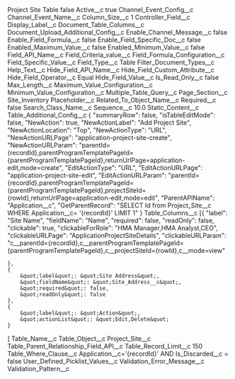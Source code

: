 <?xml version="1.0" encoding="UTF-8"?>
<CustomMetadata xmlns="http://soap.sforce.com/2006/04/metadata" xmlns:xsi="http://www.w3.org/2001/XMLSchema-instance" xmlns:xsd="http://www.w3.org/2001/XMLSchema">
    <label>Project Site Table</label>
    <protected>false</protected>
    <values>
        <field>Active__c</field>
        <value xsi:type="xsd:boolean">true</value>
    </values>
    <values>
        <field>Channel_Event_Config__c</field>
        <value xsi:nil="true"/>
    </values>
    <values>
        <field>Channel_Event_Name__c</field>
        <value xsi:nil="true"/>
    </values>
    <values>
        <field>Column_Size__c</field>
        <value xsi:type="xsd:string">1</value>
    </values>
    <values>
        <field>Controller_Field__c</field>
        <value xsi:nil="true"/>
    </values>
    <values>
        <field>Display_Label__c</field>
        <value xsi:nil="true"/>
    </values>
    <values>
        <field>Document_Table_Columns__c</field>
        <value xsi:nil="true"/>
    </values>
    <values>
        <field>Document_Upload_Additional_Config__c</field>
        <value xsi:nil="true"/>
    </values>
    <values>
        <field>Enable_Channel_Message__c</field>
        <value xsi:type="xsd:boolean">false</value>
    </values>
    <values>
        <field>Enable_Field_Formula__c</field>
        <value xsi:type="xsd:boolean">false</value>
    </values>
    <values>
        <field>Enable_Field_Specific_Doc__c</field>
        <value xsi:type="xsd:boolean">false</value>
    </values>
    <values>
        <field>Enabled_Maximum_Value__c</field>
        <value xsi:type="xsd:boolean">false</value>
    </values>
    <values>
        <field>Enabled_Minimum_Value__c</field>
        <value xsi:type="xsd:boolean">false</value>
    </values>
    <values>
        <field>Field_API_Name__c</field>
        <value xsi:nil="true"/>
    </values>
    <values>
        <field>Field_Criteria_value__c</field>
        <value xsi:nil="true"/>
    </values>
    <values>
        <field>Field_Formula_Configuration__c</field>
        <value xsi:nil="true"/>
    </values>
    <values>
        <field>Field_Specific_Value__c</field>
        <value xsi:nil="true"/>
    </values>
    <values>
        <field>Field_Type__c</field>
        <value xsi:type="xsd:string">Table</value>
    </values>
    <values>
        <field>Filter_Document_Types__c</field>
        <value xsi:nil="true"/>
    </values>
    <values>
        <field>Help_Text__c</field>
        <value xsi:nil="true"/>
    </values>
    <values>
        <field>Hide_Field_API_Name__c</field>
        <value xsi:nil="true"/>
    </values>
    <values>
        <field>Hide_Field_Custom_Attribute__c</field>
        <value xsi:nil="true"/>
    </values>
    <values>
        <field>Hide_Field_Operator__c</field>
        <value xsi:type="xsd:string">Equal</value>
    </values>
    <values>
        <field>Hide_Field_Value__c</field>
        <value xsi:nil="true"/>
    </values>
    <values>
        <field>Is_Read_Only__c</field>
        <value xsi:type="xsd:boolean">false</value>
    </values>
    <values>
        <field>Max_Length__c</field>
        <value xsi:nil="true"/>
    </values>
    <values>
        <field>Maximum_Value_Configuration__c</field>
        <value xsi:nil="true"/>
    </values>
    <values>
        <field>Minimum_Value_Configuration__c</field>
        <value xsi:nil="true"/>
    </values>
    <values>
        <field>Multiple_Table_Query__c</field>
        <value xsi:nil="true"/>
    </values>
    <values>
        <field>Page_Section__c</field>
        <value xsi:type="xsd:string">Site_Inventory</value>
    </values>
    <values>
        <field>Placeholder__c</field>
        <value xsi:nil="true"/>
    </values>
    <values>
        <field>Related_To_Object_Name__c</field>
        <value xsi:nil="true"/>
    </values>
    <values>
        <field>Required__c</field>
        <value xsi:type="xsd:boolean">false</value>
    </values>
    <values>
        <field>Search_Class_Name__c</field>
        <value xsi:nil="true"/>
    </values>
    <values>
        <field>Sequence__c</field>
        <value xsi:type="xsd:double">10.0</value>
    </values>
    <values>
        <field>Static_Content__c</field>
        <value xsi:nil="true"/>
    </values>
    <values>
        <field>Table_Additional_Config__c</field>
        <value xsi:type="xsd:string">{
	&quot;summaryRow&quot;: false,
	&quot;isTableEditMode&quot;: false,
	&quot;NewAction&quot;: true,
	&quot;NewActionLabel&quot;: &quot;Add Project Site&quot;,
	&quot;NewActionLocation&quot;: &quot;Top&quot;,
	&quot;NewActionType&quot;: &quot;URL&quot;,
	&quot;NewActionURLPage&quot;: &quot;application-project-site-create&quot;,
	&quot;NewActionURLParam&quot;: &quot;parentId={recordId},parentProgramTemplatePageId={parentProgramTemplatePageId},returnUrlPage=application-edit,mode=create&quot;,
	&quot;EditActionType&quot;: &quot;URL&quot;,
	&quot;EditActionURLPage&quot;: &quot;application-project-site-edit&quot;,
	&quot;EditActionURLParam&quot;: &quot;parentId={recordId},parentProgramTemplatePageId={parentProgramTemplatePageId},projectSiteId={rowId},returnUrlPage=application-edit,mode=edit&quot;,
	&quot;ParentAPIName&quot;: &quot;Application__c&quot;,
	&quot;GetParentRecord&quot;: &quot;SELECT Id from Project_Site__c WHERE  Application__c= &apos;{recordId}&apos; LIMIT 1&quot;
}</value>
    </values>
    <values>
        <field>Table_Columns__c</field>
        <value xsi:type="xsd:string">[{
		&quot;label&quot;: &quot;Site Name&quot;,
		&quot;fieldName&quot;: &quot;Name&quot;,
		&quot;required&quot;: false,
		&quot;readOnly&quot;: false,
		&quot;clickable&quot;: true,
		&quot;clickableForRole&quot;: &quot;HMA Manager,HMA Analyst,CEO&quot;,
		&quot;clickableURLPage&quot;: &quot;ApplicationProjectSiteDetails&quot;,
		&quot;clickableURLParam&quot;: &quot;c__parentId={recordId},c__parentProgramTemplatePageId={parentProgramTemplatePageId},c__projectSiteId={rowId},c__mode=view&quot;

	},
	{
		&quot;label&quot;: &quot;Site Address&quot;,
		&quot;fieldName&quot;: &quot;Site_Address__c&quot;,
		&quot;required&quot;: false,
		&quot;readOnly&quot;: false
	},
	{
		&quot;label&quot;: &quot;Action&quot;,
		&quot;actionList&quot;: &quot;Edit,Delete&quot;
	}
]</value>
    </values>
    <values>
        <field>Table_Name__c</field>
        <value xsi:nil="true"/>
    </values>
    <values>
        <field>Table_Object__c</field>
        <value xsi:type="xsd:string">Project_Site__c</value>
    </values>
    <values>
        <field>Table_Parent_Relationship_Field_API__c</field>
        <value xsi:nil="true"/>
    </values>
    <values>
        <field>Table_Record_Limit__c</field>
        <value xsi:type="xsd:string">150</value>
    </values>
    <values>
        <field>Table_Where_Clause__c</field>
        <value xsi:type="xsd:string">Application__c=&apos;{recordId}&apos; AND Is_Discarded__c = false</value>
    </values>
    <values>
        <field>User_Defined_Picklist_Values__c</field>
        <value xsi:nil="true"/>
    </values>
    <values>
        <field>Validation_Error_Message__c</field>
        <value xsi:nil="true"/>
    </values>
    <values>
        <field>Validation_Pattern__c</field>
        <value xsi:nil="true"/>
    </values>
</CustomMetadata>
